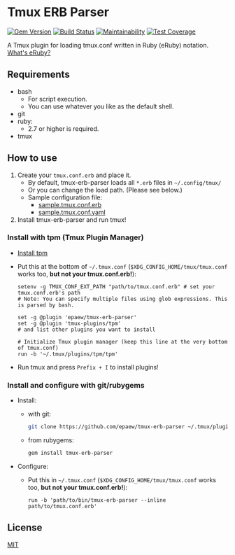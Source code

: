 # Tmux ERB Parser
[![Gem Version](https://badge.fury.io/rb/tmux-erb-parser.svg)](https://badge.fury.io/rb/tmux-erb-parser)
[![Build Status](https://github.com/epaew/tmux-erb-parser/workflows/Run%20TestUnit/badge.svg)](https://github.com/epaew/tmux-erb-parser/actions?query=workflow%3A%22Run+TestUnit%22+branch%3A%22master%22)
[![Maintainability](https://api.codeclimate.com/v1/badges/a4c67b3c8ba8e555d98f/maintainability)](https://codeclimate.com/github/epaew/tmux-erb-parser/maintainability)
[![Test Coverage](https://api.codeclimate.com/v1/badges/a4c67b3c8ba8e555d98f/test_coverage)](https://codeclimate.com/github/epaew/tmux-erb-parser/test_coverage)

A Tmux plugin for loading tmux.conf written in Ruby (eRuby) notation.  
[What's eRuby?](https://ruby-doc.org/stdlib/libdoc/erb/rdoc/ERB.html)

## Requirements
* bash
    * For script execution.
    * You can use whatever you like as the default shell.
* git
* ruby:
    * 2.7 or higher is required.
* tmux

## How to use
1. Create your `tmux.conf.erb` and place it.
    * By default, tmux-erb-parser loads all `*.erb` files in `~/.config/tmux/`
    * Or you can change the load path. (Please see below.)
    * Sample configuration file:
        * [sample.tmux.conf.erb](test/fixtures/sample.tmux.conf.erb)
        * [sample.tmux.conf.yaml](test/fixtures/sample.tmux.conf.yaml)
2. Install tmux-erb-parser and run tmux!

### Install with tpm (Tmux Plugin Manager)
* [Install tpm](https://github.com/tmux-plugins/tpm#installation)
* Put this at the bottom of `~/.tmux.conf` (`$XDG_CONFIG_HOME/tmux/tmux.conf` works too, **but not your tmux.conf.erb!**):
    ```tmux
    setenv -g TMUX_CONF_EXT_PATH "path/to/tmux.conf.erb" # set your tmux.conf.erb's path
    # Note: You can specify multiple files using glob expressions. This is parsed by bash.

    set -g @plugin 'epaew/tmux-erb-parser'
    set -g @plugin 'tmux-plugins/tpm'
    # and list other plugins you want to install

    # Initialize Tmux plugin manager (keep this line at the very bottom of tmux.conf)
    run -b '~/.tmux/plugins/tpm/tpm'
    ```

* Run tmux and press `Prefix + I` to install plugins!

### Install and configure with git/rubygems
* Install:
    * with git:
        ```bash
        git clone https://github.com/epaew/tmux-erb-parser ~/.tmux/plugins/tmux-erb-parser
        ```
    * from rubygems:
        ```bash
        gem install tmux-erb-parser
        ```

* Configure:
    * Put this in `~/.tmux.conf` (`$XDG_CONFIG_HOME/tmux/tmux.conf` works too, **but not your tmux.conf.erb!**):
        ```tmux
        run -b 'path/to/bin/tmux-erb-parser --inline path/to/tmux.conf.erb'
        ```

## License
[MIT](LICENSE)
